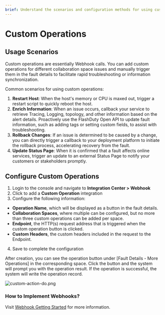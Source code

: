 ```yaml
---
brief: Understand the scenarios and configuration methods for using custom operations
---
```


# Custom Operations

## Usage Scenarios

Custom operations are essentially Webhook calls. You can add custom operations for different collaboration space issues and manually trigger them in the fault details to facilitate rapid troubleshooting or information synchronization.

Common scenarios for using custom operations:
1. **Restart Host**: When the host's memory or CPU is maxed out, trigger a restart script to quickly reboot the host.
2. **Enrich Information**: When an issue occurs, callback your service to retrieve Tracing, Logging, topology, and other information based on the alert details. Proactively use the FlashDuty Open API to update fault information, such as adding tags or setting custom fields, to assist with troubleshooting.
3. **Rollback Changes**: If an issue is determined to be caused by a change, you can directly trigger a callback to your deployment platform to initiate the rollback process, accelerating recovery from the fault.
4. **Update Status Page**: When it is confirmed that a fault affects online services, trigger an update to an external Status Page to notify your customers or stakeholders promptly.

## Configure Custom Operations

1. Login to the console and navigate to **Integration Center > Webhook**
2. Click to add a **Custom Operation** integration
3. Configure the following information:
- **Operation Name**, which will be displayed as a button in the fault details.
- **Collaboration Spaces**, where multiple can be configured, but no more than three custom operations can be added per space.
- **Endpoint**, the HTTP(s) request address that is triggered when the custom operation button is clicked.
- **Custom Headers**, the custom headers included in the request to the Endpoint.
4. Save to complete the configuration

After creation, you can see the operation button under [Fault Details - More Operations] in the corresponding space. Click the button and the system will prompt you with the operation result. If the operation is successful, the system will write the operation record.

![custom-action-do.png](https://fcdoc.github.io/img/zh/Sjr8pj4VrgWhgGHEdi8haXEXy1mEnsNuceGjfoDFeG8.avif)

### How to Implement Webhooks?

Visit [Webhook Getting Started](https://developer.flashcat.cloud/doc-2996930) for more information.